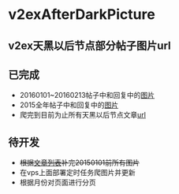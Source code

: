 # v2exAfterDarkPicture
v2ex天黑以后节点部分帖子图片url
---
## 已完成
* 20160101~20160213帖子中和回复中的[图片](https://github.com/easyworld/v2exAfterDarkPicture/blob/master/pictures.md)
* 2015全年帖子中和回复中的[图片](https://github.com/easyworld/v2exAfterDarkPicture/blob/master/2015pic.md)
* 爬完到目前为止所有天黑以后节点文章[url](https://raw.githubusercontent.com/easyworld/v2exAfterDarkPicture/master/topics.md)

## 待开发
* ~~根据[文章列表](https://raw.githubusercontent.com/easyworld/v2exAfterDarkPicture/master/topics.md)补完20150101前所有图片~~
* 在vps上面部署定时任务爬图片并更新
* 根据月份对页面进行分页
